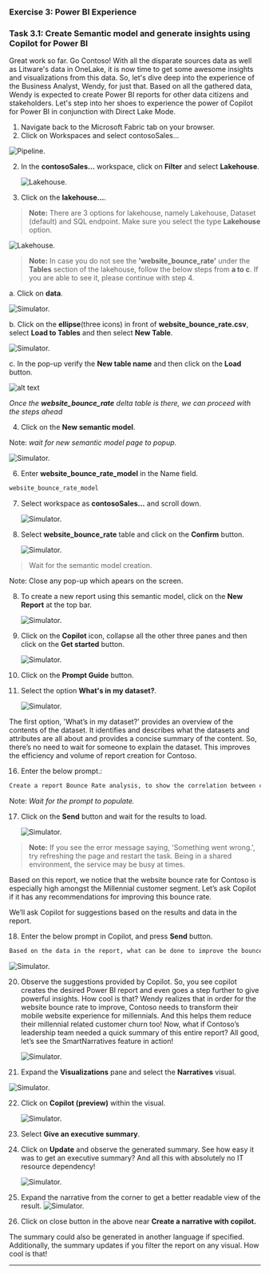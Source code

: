 
### Exercise 3: Power BI Experience
 
### Task 3.1: Create Semantic model and generate insights using Copilot for Power BI

Great work so far. Go Contoso! With all the disparate sources data as well as Litware's data in OneLake, it is now time to get some awesome insights and visualizations from this data. So, let's dive deep into the experience of the Business Analyst, Wendy, for just that. Based on all the gathered data, Wendy is expected to create Power BI reports for other data citizens and stakeholders. Let's step into her shoes to experience the power of Copilot for Power BI in conjunction with Direct Lake Mode.

1. Navigate back to the Microsoft Fabric tab on your browser.
2. Click on Workspaces and select contosoSales…

![Pipeline.](mediaNew/task-1.1-new4.png)

2. In the **contosoSales...** workspace, click on **Filter** and select **Lakehouse**.

   ![Lakehouse.](mediaNew/task-1.3-ext-shortcut1.png)	

3. Click on the **lakehouse...**.

>**Note:** There are 3 options for lakehouse, namely Lakehouse, Dataset (default) and SQL endpoint. Make sure you select the type **Lakehouse** option.

   ![Lakehouse.](mediaNew/task-1.3-ext-shortcut2.png)

>**Note:** In case you do not see the **'website_bounce_rate'** under the **Tables** section of the lakehouse, follow the below steps from **a to c**. If you are able to see it, please continue with step 4.

a. Click on **data**.

![Simulator.](mediaNew/task-new1.png)

b. Click on the **ellipse**(three icons) in front of **website_bounce_rate.csv**, select **Load to Tables** and then select **New Table**.

![Simulator.](mediaNew/task-new2.png)

c. In the pop-up verify the **New table name** and then click on the **Load** button.

![alt text](mediaNew/task-new3.png)


*Once the **website_bounce_rate** delta table is there, we can proceed with the steps ahead*

4. Click on the **New semantic model**.

Note: *wait for new semantic model page to popup.*

   ![Simulator.](mediaNew/task-new4.png)

6. Enter **website_bounce_rate_model** in the Name field.

```BASH
website_bounce_rate_model
```

7. Select workspace as **contosoSales...** and scroll down.

   ![Simulator.](mediaNew/task-new5.png)

8. Select **website_bounce_rate** table and click on the **Confirm** button. 

   ![Simulator.](mediaNew/task-new6.png)

>Wait for the semantic model creation.

Note: Close any pop-up which apears on the screen.

8. To create a new report using this semantic model, click on the **New Report** at the top bar.
 
   ![Simulator.](mediaNew/task-new7.png)

9. Click on the **Copilot** icon, collapse all the other three panes and then click on the **Get started** button.

   ![Simulator.](mediaNew/task-new8.png)
	
10. Click on the **Prompt Guide** button.  

11. Select the option **What's in my dataset?**.
   
      ![Simulator.](mediaNew/task-new9.png)

The first option, 'What’s in my dataset?' provides an overview of the contents of the dataset. It identifies and describes what the datasets and attributes are all about and provides a concise summary of the content. So, there’s no need to wait for someone to explain the dataset. This improves the efficiency and volume of report creation for Contoso.

16. Enter the below prompt.:
 
```BASH
Create a report Bounce Rate analysis, to show the correlation between customer sentiment, particularly among millennials and Gen Z, unsuccessful product searches across different devices, and the website's bounce rate by customer generations.  
```
Note: *Wait for the prompt to populate.*

17. Click on the **Send** button and wait for the results to load. 

      ![Simulator.](mediaNew/task-new12.png)
	
>**Note:** If you see the error message saying, 'Something went wrong.', try refreshing the page and restart the task. Being in a shared environment, the service may be busy at times.

Based on this report, we notice that the website bounce rate for Contoso is especially high amongst the Millennial customer segment. Let’s ask Copilot if it has any recommendations for improving this bounce rate.

We’ll ask Copilot for suggestions based on the results and data in the report.

18. Enter the below prompt in Copilot, and press **Send** button.

```BASH
Based on the data in the report, what can be done to improve the bounce rate of millennials?
```
![Simulator.](mediaNew/task-new13.png)
	
20. Observe the suggestions provided by Copilot. So, you see copilot creates the desired Power BI report and even goes a step further to give powerful insights. How cool is that? Wendy realizes that in order for the website bounce rate to improve, Contoso needs to transform their mobile website experience for millennials. And this helps them reduce their millennial related customer churn too! Now, what if Contoso’s leadership team needed a quick summary of this entire report? All good, let’s see the SmartNarratives feature in action!
	
      ![Simulator.](mediaNew/task-new14.png)
	
21. Expand the **Visualizations** pane and select the **Narratives** visual. 

![Simulator.](mediaNew/visualizations.png)

22. Click on **Copilot (preview)** within the visual.

      ![Simulator.](mediaNew/open-narrative.png)
	
23. Select **Give an executive summary**. 

24. Click on **Update** and observe the generated summary. See how easy it was to get an executive summary? And all this with absolutely no IT resource dependency!
 
      ![Simulator.](mediaNew/task-new16.png)

25. Expand the narrative from the corner to get a better readable view of the result.
![Simulator.](mediaNew/expand-arrow.png)

27. Click on close button in the above near **Create a narrative with copilot.**
     
The summary could also be generated in another language if specified. Additionally, the summary updates if you filter the report on any visual. How cool is that!

---
